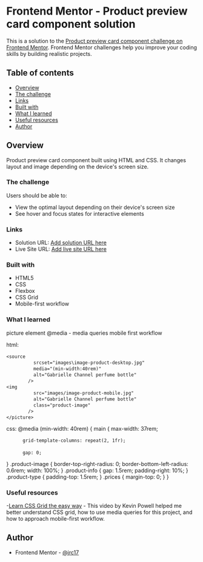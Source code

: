 # Frontend Mentor - Product preview card component solution

This is a solution to the [Product preview card component challenge on Frontend Mentor](https://www.frontendmentor.io/challenges/product-preview-card-component-GO7UmttRfa). Frontend Mentor challenges help you improve your coding skills by building realistic projects.

## Table of contents

- [Overview](#overview)
- [The challenge](#the-challenge)
- [Links](#links)
- [Built with](#built-with)
- [What I learned](#what-i-learned)
- [Useful resources](#useful-resources)
- [Author](#author)

## Overview

Product preview card component built using HTML and CSS. It changes layout and image depending on the device's screen size.

### The challenge

Users should be able to:

- View the optimal layout depending on their device's screen size
- See hover and focus states for interactive elements

### Links

- Solution URL: [Add solution URL here](https://your-solution-url.com)
- Live Site URL: [Add live site URL here](https://your-live-site-url.com)

### Built with

- HTML5
- CSS
- Flexbox
- CSS Grid
- Mobile-first workflow

### What I learned

picture element
@media - media queries
mobile first workflow

html:
<picture>

    <source
              srcset="images\image-product-desktop.jpg"
              media="(min-width:40rem)"
              alt="Gabrielle Channel perfume bottle"
            />
    <img
              src="images/image-product-mobile.jpg"
              alt="Gabrielle Channel perfume bottle"
              class="product-image"
            />
    </picture>

css:
@media (min-width: 40rem) {
main {
max-width: 37rem;

          grid-template-columns: repeat(2, 1fr);

          gap: 0;

}
.product-image {
border-top-right-radius: 0;
border-bottom-left-radius: 0.6rem;
width: 100%;
}
.product-info {
gap: 1.5rem;
padding-right: 10%;
}
.product-type {
padding-top: 1.5rem;
}
.prices {
margin-top: 0;
}
}

### Useful resources

-[Learn CSS Grid the easy way](https://www.youtube.com/watch?v=rg7Fvvl3taU) - This video by Kevin Powell helped me better understand CSS grid, how to use media queries for this project, and how to approach mobile-first workflow.

## Author

- Frontend Mentor - [@jrc17](https://www.frontendmentor.io/profile/jrc17)
